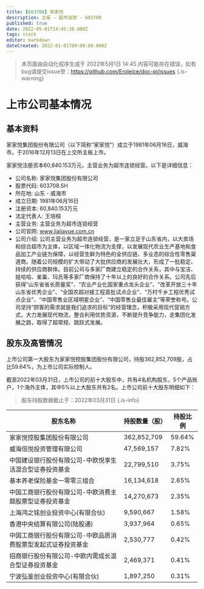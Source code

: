```yaml
---
title: [603708] 家家悦
description: 主板 - 超市连锁 - 603708
published: true
date: 2022-05-01T14:45:26.000Z
tags: stock
editor: markdown
dateCreated: 2022-01-01T00:00:00.000Z
---
```


> 本页面由自动化程序生成于 2022年5月1日 14:45
> 内容可能存在错误，如有bug请提交issue至：https://github.com/Eroleice/doc-pi/issues
{.is-warning}

# 上市公司基本情况

## 基本资料

家家悦集团股份有限公司（以下简称“家家悦”）成立于1981年06月16日，威海市。于2016年12月13日在上交所主板上市。

家家悦注册资本60,840.153万元，主营业务为超市连锁经营。以下是详细信息：

- 公司名称: 家家悦集团股份有限公司
- 股票代码: 603708.SH
- 所在地: 山东 - 威海市
- 成立日期: 1981年06月16日
- 注册资本: 60,840.153万元
- 法定代表人: 王培桓
- 主营业务: 主营业务为超市连锁经营
- 公司官网: www.jiajiayue.com.cn
- 公司介绍: 公司主营业务为超市连锁经营，是一家立足于山东省内，以大卖场和综合超市为主体，以区域一体化物流为支撑，以发展现代农业生产基地和食品加工产业链为保障，以经营生鲜为特色的全供应链、多业态的综合性零售渠道商。随着公司规模的扩大带动了大批供应商的发展壮大，形成了一批稳定、持续的供应商群体。目前公司与多家厂商建立稳定的合作关系，其中与宝洁、娃哈哈、雀巢、玛氏等多家厂商保持了十年以上的良好的合作关系。公司先后获得“山东省省长质量奖”、“农业产业化国家重点龙头企业”、“改革开放三十年山东省优秀企业”、“全国农超对接工程首批试点企业”、“万村千乡工程优秀试点企业”、“中国零售业区域明星企业”、“中国零售业最佳雇主”等荣誉称号。公司坚持“顾客的需求就是我们追求的目标”的经营理念，积极采用现代营销方式，大力发展现代物流，整合利用优势资源，不断提升竞争能力，走集团化发展之路，取得了超常规、跳跃式发展。


## 股东及高管情况

上市公司第一大股东为家家悦控股集团股份有限公司，持股362,852,709股，占比59.64%，为上市公司实际控制人。

截至2022年03月31日，上市公司的前十大股东中，共有4名机构股东，5个产品账户，1个海外主体，其中5%以上大股东共有2名。上市公司前十大股东明细如下：

> 股东持股数据截止于：2022年03月31日
{.is-info}

| 股东名称 | 持股数量（股） | 持股比例 |
| --- | --- | --- |
| 家家悦控股集团股份有限公司 | 362,852,709 | 59.64% |
| 威海信悦投资管理有限公司 | 47,569,157 | 7.82% |
| 中国建设银行股份有限公司-中欧悦享生活混合型证券投资基金 | 22,799,510 | 3.75% |
| 基本养老保险基金一零零三组合 | 16,134,618 | 2.65% |
| 中国工商银行股份有限公司-中欧消费主题股票型证券投资基金 | 14,270,673 | 2.35% |
| 上海鸿之铭创业投资中心(有限合伙) | 9,590,667 | 1.58% |
| 香港中央结算有限公司(陆股通) | 3,937,964 | 0.65% |
| 中国工商银行股份有限公司-中欧品质消费股票型发起式证券投资基金 | 2,530,777 | 0.42% |
| 招商银行股份有限公司-中欧内需成长混合型证券投资基金 | 2,469,371 | 0.41% |
| 宁波弘鉴创业投资中心(有限合伙) | 1,897,250 | 0.31% |




